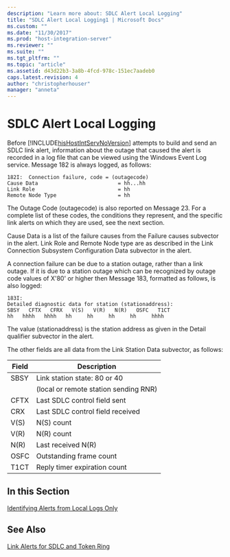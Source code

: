 ```yaml
---
description: "Learn more about: SDLC Alert Local Logging"
title: "SDLC Alert Local Logging1 | Microsoft Docs"
ms.custom: ""
ms.date: "11/30/2017"
ms.prod: "host-integration-server"
ms.reviewer: ""
ms.suite: ""
ms.tgt_pltfrm: ""
ms.topic: "article"
ms.assetid: d43d22b3-3a8b-4fcd-978c-151ec7aadeb0
caps.latest.revision: 4
author: "christopherhouser"
manager: "anneta"
---
```

# SDLC Alert Local Logging
Before [!INCLUDE[hisHostIntServNoVersion](../includes/hishostintservnoversion-md.md)] attempts to build and send an SDLC link alert, information about the outage that caused the alert is recorded in a log file that can be viewed using the Windows Event Log service. Message 182 is always logged, as follows:  
  
```  
182I:  Connection failure, code = (outagecode)  
Cause Data                          = hh...hh  
Link Role                           = hh  
Remote Node Type                    = hh  
```  
  
 The Outage Code (outagecode) is also reported on Message 23. For a complete list of these codes, the conditions they represent, and the specific link alerts on which they are used, see the next section.  
  
 Cause Data is a list of the failure causes from the Failure causes subvector in the alert. Link Role and Remote Node type are as described in the Link Connection Subsystem Configuration Data subvector in the alert.  
  
 A connection failure can be due to a station outage, rather than a link outage. If it is due to a station outage  which can be recognized by outage code values of X'80' or higher  then Message 183, formatted as follows, is also logged:  
  
```  
183I:  
Detailed diagnostic data for station (stationaddress):  
SBSY   CFTX   CFRX   V(S)   V(R)   N(R)   OSFC   T1CT  
hh   hhhh   hhhh   hh     hh     hh     hh     hhhh  
```  
  
 The value (stationaddress) is the station address as given in the Detail qualifier subvector in the alert.  
  
 The other fields are all data from the Link Station Data subvector, as follows:  
  
|Field|Description|  
|-----------|-----------------|  
|SBSY|Link station state: 80 or 40|  
||(local or remote station sending RNR)|  
|CFTX|Last SDLC control field sent|  
|CRX|Last SDLC control field received|  
|V(S)|N(S) count|  
|V(R)|N(R) count|  
|N(R)|Last received N(R)|  
|OSFC|Outstanding frame count|  
|T1CT|Reply timer expiration count|  
  
## In this Section  
 [Identifying Alerts from Local Logs Only](../core/identifying-alerts-from-local-logs-only1.md)  
  
## See Also  
 [Link Alerts for SDLC and Token Ring](../core/link-alerts-for-sdlc-and-token-ring2.md)
